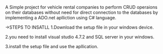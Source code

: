 A Simple project for vehicle rental companies to perform CRUD operaions on their databases without need for direct connection to the databases by implementing a ADO.net aplliction using C# language.

->STEPS TO INSATLL
 1.Download the setup file in your windows device.

 
 2.you need to install visual studio 4.7.2 and SQL server in your windows.
 
 
 3.install the  setup file and use the apllication.
